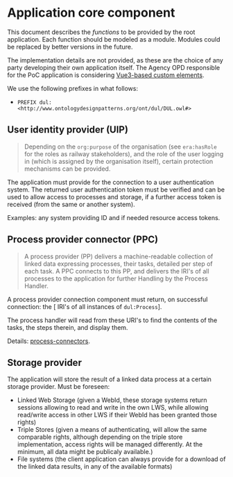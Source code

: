 # Application core component

This document describes the *functions* to be provided by the root application. Each function should be modeled as a module. Modules could be replaced by better versions in the future.  

The implementation details are not provided, as these are the choice of any party developing their own application itself. The Agency OPD responsible for the PoC application is considering [Vue3-based custom elements](https://vuejs.org/guide/extras/web-components#building-custom-elements-with-vue).

We use the following prefixes in what follows:

- `PREFIX dul: <http://www.ontologydesignpatterns.org/ont/dul/DUL.owl#>`

## User identity provider (UIP)

> Depending on the `org:purpose` of the organisation (see `era:hasRole` for the roles as railway stakeholders), and the role of the user logging in (which is assigned by the organisation itself), certain protection mechanisms can be provided.

The application must provide for the connection to a user authentication system. The returned user authentication token must be verified and can be used to allow access to processes and storage, if a further access token is received (from the same or another system).

Examples: any system providing ID and if needed resource access tokens.

## Process provider connector (PPC)

> A process provider (PP) delivers a machine-readable collection of linked data expressing processes, their tasks, detailed per step of each task. A PPC connects to this PP, and delivers the IRI's of all processes to the application for further Handling by the Process Handler.

A process provider connection component must return, on successful connection: the [ IRI's of all instances of `dul:Process`].

The process handler will read from these URI's to find the contents of the tasks, the steps therein, and display them.

Details: [process-connectors](process-connector.md).

## Storage provider

The application will store the result of a linked data process at a certain storage provider. Must be foreseen:

- Linked Web Storage (given a WebId, these storage systems return sessions allowing to read and write in the own LWS, while allowing read/write access in other LWS if their WebId has been granted those rights)
- Triple Stores (given a means of authenticating, will allow the same comparable rights, although depending on the triple store implementation, access rights will be managed differently. At the minimum, all data might be publicaly available.)
- File systems (the client application can always provide for a download of the linked data results, in any of the available formats)
